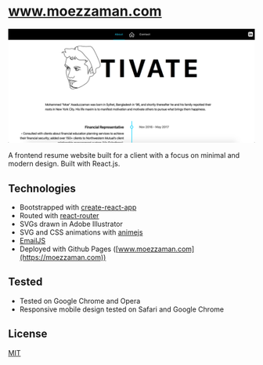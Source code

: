 # www.moezzaman.com

![screenshot](public/screenshot.png)

A frontend resume website built for a client with a focus on minimal and modern design. Built with React.js.

## Technologies
* Bootstrapped with [create-react-app](https://github.com/facebook/create-react-app)
* Routed with [react-router](https://github.com/ReactTraining/react-router)
* SVGs drawn in Adobe Illustrator
* SVG and CSS animations with [animejs](https://animejs.com/)
* [EmailJS](https://www.emailjs.com/)
* Deployed with Github Pages ([www.moezzaman.com](https://moezzaman.com))

## Tested
* Tested on Google Chrome and Opera
* Responsive mobile design tested on Safari and Google Chrome

## License
[MIT](https://choosealicense.com/licenses/mit/)